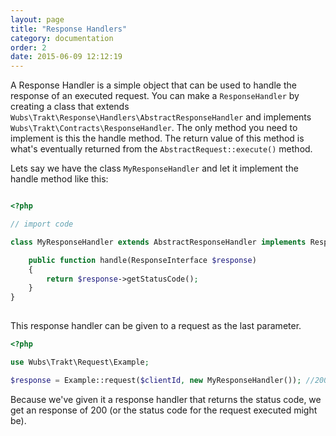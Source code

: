 ```yaml
---
layout: page
title: "Response Handlers"
category: documentation
order: 2
date: 2015-06-09 12:12:19
---
```


A Response Handler is a simple object that can be used to handle the response of an executed request. You 
can make a `ResponseHandler` by creating a class that extends `Wubs\Trakt\Response\Handlers\AbstractResponseHandler`
and implements `Wubs\Trakt\Contracts\ResponseHandler`. The only method you need to implement is this the handle 
method. The return value of this method is what's eventually returned from the `AbstractRequest::execute()` method.

Lets say we have the class `MyResponseHandler` and let it implement the handle method like this:

```PHP

<?php

// import code

class MyResponseHandler extends AbstractResponseHandler implements ResponseHandler{

    public function handle(ResponseInterface $response)
    {
        return $response->getStatusCode();
    }
}
    
```

This response handler can be given to a request as the last parameter.

```PHP
<?php

use Wubs\Trakt\Request\Example;

$response = Example::request($clientId, new MyResponseHandler()); //200
```

Because we've given it a response handler that returns the status code, we get an response of 200 (or the 
status code for the request executed might be).